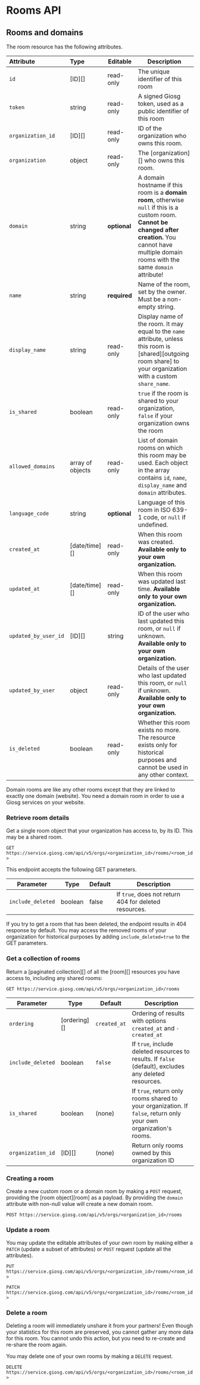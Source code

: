 Rooms API
=========

## Rooms and domains

The room resource has the following attributes.

Attribute | Type | Editable | Description
:---------|:-----|----------|------------
`id` | [ID][] | read-only | The unique identifier of this room
`token` | string | read-only | A signed Giosg token, used as a public identifier of this room
`organization_id` | [ID][] | read-only | ID of the organization who owns this room.
`organization`| object | read-only | The [organization][] who owns this room.
`domain` | string | **optional** | A domain hostname if this room is a **domain room**, otherwise `null` if this is a custom room. **Cannot be changed after creation.** You cannot have multiple domain rooms with the same `domain` attribute!
`name` | string | **required** | Name of the room, set by the owner. Must be a non-empty string.
`display_name` | string | read-only | Display name of the room. It may equal to the `name` attribute, unless this room is [shared][outgoing room share] to your organization with a custom `share_name`.
`is_shared` | boolean | read-only | `true` if the room is shared to your organization, `false` if your organization owns the room
`allowed_domains` | array of objects | read-only | List of domain rooms on which this room may be used. Each object in the array contains `id`, `name`, `display_name` and `domain` attributes.
`language_code` | string | **optional** | Language of this room in ISO 639-1 code, or `null` if undefined.
`created_at` | [date/time][] | read-only | When this room was created. **Available only to your own organization.**
`updated_at` | [date/time][] | read-only | When this room was updated last time. **Available only to your own organization.**
`updated_by_user_id` | [ID][] | string | ID of the user who last updated this room, or `null` if unknown. **Available only to your own organization.**
`updated_by_user` | object | read-only | Details of the user who last updated this room, or `null` if unknown. **Available only to your own organization.**
`is_deleted` | boolean | read-only | Whether this room exists no more. The resource exists only for historical purposes and cannot be used in any other context.

Domain rooms are like any other rooms except that they are linked to exactly one domain (website). You need a domain room in order to use a Giosg services on your website.

### Retrieve room details
Get a single room object that your organization has access to, by its ID. This may be a shared room.

`GET https://service.giosg.com/api/v5/orgs/<organization_id>/rooms/<room_id>`

This endpoint accepts the following GET parameters.

Parameter | Type | Default | Description
----------|------|---------|------------
`include_deleted` | boolean | false | If `true`, does not return 404 for deleted resources.

If you try to get a room that has been deleted, the endpoint results in 404 response by default. You may access the removed rooms of your organization for historical purposes by adding `include_deleted=true` to the GET parameters.

### Get a collection of rooms
Return a [paginated collection][] of all the [room][] resources you have access to, including any shared rooms:

`GET https://service.giosg.com/api/v5/orgs/<organization_id>/rooms`

Parameter | Type | Default | Description
----------|------|---------|------------
`ordering` | [ordering][] | `created_at` | Ordering of results with options `created_at` and `-created_at`
`include_deleted` | boolean | `false` | If `true`, include deleted resources to results. If `false` (default), excludes any deleted resources.
`is_shared` | boolean | (none) | If `true`, return only rooms shared to your organization. If `false`, return only your own organization's rooms.
`organization_id` | [ID][] | (none) | Return only rooms owned by this organization ID

### Creating a room
Create a new custom room or a domain room by making a `POST` request, providing the [room object][room] as a payload. By providing the `domain` attribute with non-null value will create a new domain room.

`POST https://service.giosg.com/api/v5/orgs/<organization_id>/rooms`

### Update a room
You may update the editable attributes of your own room by making either a `PATCH` (update a subset of attributes) or `POST` request (update all the attributes).

`PUT https://service.giosg.com/api/v5/orgs/<organization_id>/rooms/<room_id>`

`PATCH https://service.giosg.com/api/v5/orgs/<organization_id>/rooms/<room_id>`

### Delete a room

<aside class="warning">
Deleting a room will immediately unshare it from your partners! Even though your statistics for this room are preserved, you cannot gather any more data for this room. You cannot undo this action, but you need to re-create and re-share the room again.
</aside>

You may delete one of your own rooms by making a `DELETE` request.

`DELETE https://service.giosg.com/api/v5/orgs/<organization_id>/rooms/<room_id>`
